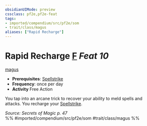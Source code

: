 ```yaml
---
obsidianUIMode: preview
cssclass: pf2e,pf2e-feat
tags:
- imported/compendium/src/pf2e/som
- trait/class/magus
aliases: ["Rapid Recharge"]
---
```

# Rapid Recharge  [F](chapter-9-playing-the-game.md#Actions "Free Action") *Feat 10*  
[magus](rules/traits/magus-som.md)  

- **Prerequisites**: [Spellstrike](spellstrike-som.md)
- **Frequency**: once per day
- **Activity** Free Action

You tap into an arcane trick to recover your ability to meld spells and attacks. You recharge your [Spellstrike](spellstrike-som.md).

*Source: Secrets of Magic p. 47*  
%% #imported/compendium/src/pf2e/som #trait/class/magus %%